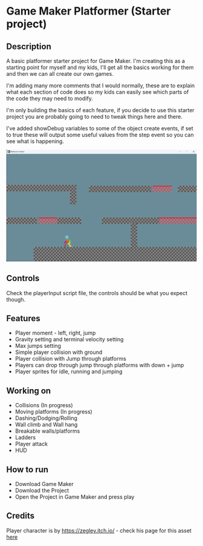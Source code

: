 # Game Maker Platformer (Starter project)

## Description

A basic platformer starter project for Game Maker. I'm creating this as a starting point for myself and my kids, I'll get all the basics working for them and then we can all create our own games.

I'm adding many more comments that I would normally, these are to explain what each section of code does so my kids can easily see which parts of the code they may need to modify.

I'm only building the basics of each feature, if you decide to use this starter project you are probably going to need to tweak things here and there.

I've added showDebug variables to some of the object create events, if set to true these will output some useful values from the step event so you can see what is happening.

![Screenshot of Progress](screenshot.png "Basic Screenshot")

## Controls

Check the playerInput script file, the controls should be what you expect though.

## Features

- Player moment - left, right, jump
- Gravity setting and terminal velocity setting
- Max jumps setting
- Simple player collision with ground 
- Player collision with Jump through platforms
- Players can drop through jump through platforms with down + jump
- Player sprites for idle, running and jumping

## Working on

- Collisions (In progress)
- Moving platforms (In progress)
- Dashing/Dodging/Rolling
- Wall climb and Wall hang
- Breakable walls/platforms
- Ladders
- Player attack
- HUD

## How to run

- Download Game Maker
- Download the Project
- Open the Project in Game Maker and press play

## Credits

Player character is by https://zegley.itch.io/ - check his page for this asset [here](https://zegley.itch.io/2d-platformermetroidvania-asset-pack)
